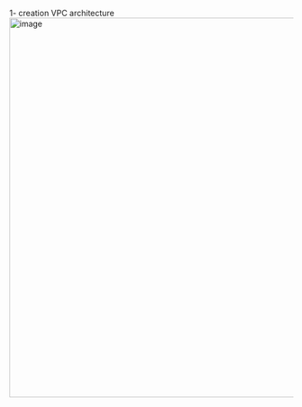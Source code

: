 1- creation VPC architecture 
<img width="673" alt="image" src="https://github.com/user-attachments/assets/75eb41b6-0f08-4507-a273-5d02f36abf10" />

